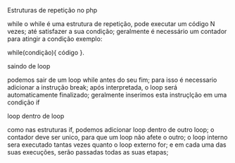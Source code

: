 Estruturas de repetição no php

while
o while é uma estrutura de repetição, pode executar um código N vezes;
até satisfazer a sua condição;
geralmente é necessário um contador para atingir a condição
exemplo:

while(condição){
    código
}.


saindo de loop

podemos sair de um loop while antes do seu fim;
para isso é necessario adicionar a instrução break;
após interpretada, o loop será automaticamente finalizado;
geralmente inserimos esta instruçlção em uma condição if

loop dentro de loop

como nas estruturas if, podemos adicionar loop dentro de outro loop;
o contador deve ser unico, para que um loop não afete o outro;
o loop interno sera executado tantas vezes quanto o loop externo for;
e em cada uma das suas execuções, serão passadas todas as suas etapas;



